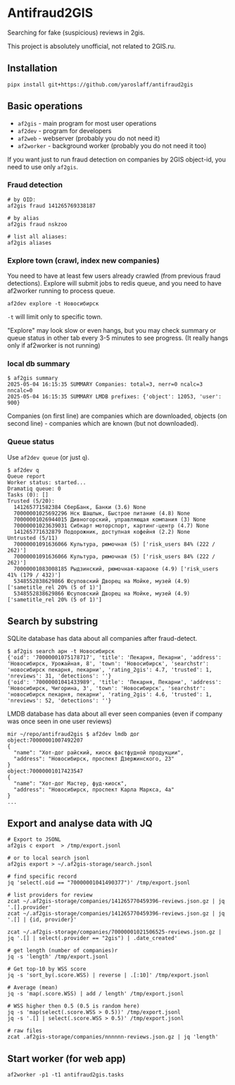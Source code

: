 # Antifraud2GIS

Searching for fake (suspicious) reviews in 2gis.

This project is absolutely unofficial, not related to 2GIS.ru.

## Installation
~~~
pipx install git+https://github.com/yaroslaff/antifraud2gis
~~~

## Basic operations

- `af2gis` - main program for most user operations
- `af2dev` - program for developers 
- `af2web` - webserver (probably you do not need it)
- `af2worker` - background worker (probably you do not need it too)

If you want just to run fraud detection on companies by 2GIS object-id, you need to use only `af2gis`.


### Fraud detection
~~~
# by OID:
af2gis fraud 141265769338187

# by alias
af2gis fraud nskzoo

# list all aliases:
af2gis aliases
~~~


### Explore town (crawl, index new companies)
You need to have at least few users already crawled (from previous fraud detections).
Explore will submit jobs to redis queue, and you need to have af2worker running to process queue.

~~~
af2dev explore -t Новосибирск
~~~

`-t` will limit only to specific town.

"Explore" may look slow or even hangs, but you may check summary or queue status in other tab every 3-5 minutes to see progress. (It really hangs only if af2worker is not running)


### local db summary
~~~
$ af2gis summary 
2025-05-04 16:15:35 SUMMARY Companies: total=3, nerr=0 ncalc=3 nncalc=0
2025-05-04 16:15:35 SUMMARY LMDB prefixes: {'object': 12053, 'user': 900}
~~~

Companies (on first line) are companies which are downloaded, objects (on second line) - companies which are known (but not downloaded).

### Queue status
Use `af2dev queue` (or just `q`).
~~~
$ af2dev q
Queue report
Worker status: started...
Dramatiq queue: 0
Tasks (0): [] 
Trusted (5/20):
  141265771582384 СберБанк, Банки (3.6) None
  70000001025692296 Нск Шашлык, Быстрое питание (4.8) None
  70000001026944015 Дивногорский, управляющая компания (3) None
  70000001023639031 Сибкарт моторспорт, картинг-центр (4.7) None
  141265771632879 Подорожник, доступная кофейня (2.2) None
Untrusted (5/11)
  70000001091636066 Культура, рюмочная (5) ['risk_users 84% (222 / 262)']
  70000001091636066 Культура, рюмочная (5) ['risk_users 84% (222 / 262)']
  70000001083008185 Рыдзинский, рюмочная-караоке (4.9) ['risk_users 41% (179 / 432)']
  5348552838629866 Юсуповский Дворец на Мойке, музей (4.9) ['sametitle_rel 20% (5 of 1)']
  5348552838629866 Юсуповский Дворец на Мойке, музей (4.9) ['sametitle_rel 20% (5 of 1)']
~~~

## Search by substring
SQLite database has data about all companies after fraud-detect.
~~~
$ af2gis search арн -t Новосибирск
{'oid': '70000001075178717', 'title': 'Пекарня, Пекарни', 'address': 'Новосибирск, Урожайная, 8', 'town': 'Новосибирск', 'searchstr': 'новосибирск пекарня, пекарни', 'rating_2gis': 4.7, 'trusted': 1, 'nreviews': 31, 'detections': ''}
{'oid': '70000001041433989', 'title': 'Пекарня, Пекарни', 'address': 'Новосибирск, Чигорина, 3', 'town': 'Новосибирск', 'searchstr': 'новосибирск пекарня, пекарни', 'rating_2gis': 4.6, 'trusted': 1, 'nreviews': 52, 'detections': ''}
~~~

LMDB database has data about all ever seen companies (even if company was once seen in one user reviews)
~~~
mir ~/repo/antifraud2gis $ af2dev lmdb дог
object:70000001007492207
{
  "name": "Хот-дог райский, киоск фастфудной продукции",
  "address": "Новосибирск, проспект Дзержинского, 23"
}
object:70000001017423547
{
  "name": "Хот-дог Мастер, фуд-киоск",
  "address": "Новосибирск, проспект Карла Маркса, 4а"
}
...
~~~


## Export and analyse data with JQ

~~~shell
# Export to JSONL
af2gis c export  > /tmp/export.jsonl

# or to local search jsonl
af2gis export > ~/.af2gis-storage/search.jsonl

# find specific record
jq 'select(.oid == "70000001041490377")' /tmp/export.jsonl

# list providers for review
zcat ~/.af2gis-storage/companies/141265770459396-reviews.json.gz | jq '.[].provider'
zcat ~/.af2gis-storage/companies/141265770459396-reviews.json.gz | jq '.[] | {id, provider}'

zcat ~/.af2gis-storage/companies/70000001021506525-reviews.json.gz | jq '.[] | select(.provider == "2gis") | .date_created'

# get length (number of companies)r
jq -s 'length' /tmp/export.jsonl

# Get top-10 by WSS score
jq -s 'sort_by(.score.WSS) | reverse | .[:10]' /tmp/export.jsonl

# Average (mean)
jq -s 'map(.score.WSS) | add / length' /tmp/export.jsonl

# WSS higher then 0.5 (0.5 is random here)
jq -s 'map(select(.score.WSS > 0.5))' /tmp/export.jsonl
jq -s '.[] | select(.score.WSS > 0.5)' /tmp/export.jsonl

# raw files
zcat .af2gis-storage/companies/nnnnnn-reviews.json.gz | jq 'length'

~~~

## Start worker (for web app)
~~~
af2worker -p1 -t1 antifraud2gis.tasks 
~~~